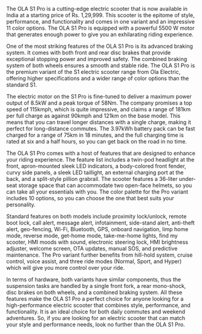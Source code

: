 The OLA S1 Pro is a cutting-edge electric scooter that is now available in India at a starting price of Rs. 1,29,999. This scooter is the epitome of style, performance, and functionality and comes in one variant and an impressive 11 color options. The OLA S1 Pro is equipped with a powerful 5500 W motor that generates enough power to give you an exhilarating riding experience.

One of the most striking features of the OLA S1 Pro is its advanced braking system. It comes with both front and rear disc brakes that provide exceptional stopping power and improved safety. The combined braking system of both wheels ensures a smooth and stable ride. The OLA S1 Pro is the premium variant of the S1 electric scooter range from Ola Electric, offering higher specifications and a wider range of color options than the standard S1.

The electric motor on the S1 Pro is fine-tuned to deliver a maximum power output of 8.5kW and a peak torque of 58Nm. The company promises a top speed of 115kmph, which is quite impressive, and claims a range of 181km per full charge as against 90kmph and 121km on the base model. This means that you can travel longer distances with a single charge, making it perfect for long-distance commutes. The 3.97kWh battery pack can be fast charged for a range of 75km in 18 minutes, and the full charging time is rated at six and a half hours, so you can get back on the road in no time.

The OLA S1 Pro comes with a host of features that are designed to enhance your riding experience. The feature list includes a twin-pod headlight at the front, apron-mounted sleek LED indicators, a body-colored front fender, curvy side panels, a sleek LED taillight, an external charging port at the back, and a split-style pillion grabrail. The scooter features a 36-liter under-seat storage space that can accommodate two open-face helmets, so you can take all your essentials with you. The color palette for the Pro variant includes 10 options, so you can choose the one that best suits your personality.

Standard features on both models include proximity lock/unlock, remote boot lock, call alert, message alert, infotainment, side-stand alert, anti-theft alert, geo-fencing, Wi-Fi, Bluetooth, GPS, onboard navigation, limp home mode, reverse mode, get-home mode, take-me-home lights, find my scooter, HMI moods with sound, electronic steering lock, HMI brightness adjuster, welcome screen, OTA updates, manual SOS, and predictive maintenance. The Pro variant further benefits from hill-hold system, cruise control, voice assist, and three ride modes (Normal, Sport, and Hyper) which will give you more control over your ride.

In terms of hardware, both variants have similar components, thus the suspension tasks are handled by a single front fork, a rear mono-shock, disc brakes on both wheels, and a combined braking system. All these features make the OLA S1 Pro a perfect choice for anyone looking for a high-performance electric scooter that combines style, performance, and functionality. It is an ideal choice for both daily commutes and weekend adventures. So, if you are looking for an electric scooter that can match your style and performance needs, look no further than the OLA S1 Pro.